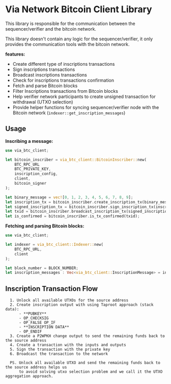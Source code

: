 # Via Network Bitcoin Client Library

This library is responsible for the communication between the sequencer/verifier and the bitcoin network.

This library doesn't contain any logic for the sequencer/verifier, it only provides the communication tools with the
bitcoin network.

**features:**

- Create different type of inscriptions transactions
- Sign inscriptions transactions
- Broadcast inscriptions transactions
- Check for inscriptions transactions confirmation
- Fetch and parse Bitcoin blocks
- Filter Inscriptions transactions from Bitcoin blocks
- Help verifier network participants to create unsigned transaction for withdrawal (UTXO selection)
- Provide helper functions for syncing sequencer/verifier node with the Bitcoin network
  (`indexer::get_inscription_messages`)

## Usage

**Inscribing a message:**

```rust
use via_btc_client;

let bitcoin_inscriber = via_btc_client::BitcoinInscriber::new(
    BTC_RPC_URL
    BTC_PRIVATE_KEY,
    inscription_config,
    client,
    bitcoin_signer
);

let binary_message = vec![0, 1, 2, 3, 4, 5, 6, 7, 8, 9];
let inscription_tx = bitcoin_inscriber.create_inscription_tx(binary_message, via_btc_client::InscriptionType::L1BatchCommitment);
let signed_inscription_tx = bitcoin_inscriber.sign_inscription_tx(inscription_tx);
let txid = bitcoin_inscriber.broadcast_inscription_tx(signed_inscription_tx);
let is_confirmed = bitcoin_inscriber.is_tx_confirmed(txid);
```

**Fetching and parsing Bitcoin blocks:**

```rust
use via_btc_client;

let indexer = via_btc_client::Indexer::new(
    BTC_RPC_URL,
    client
);

let block_number = BLOCK_NUMBER;
let inscription_messages : Vec<via_btc_client::InscriptionMessage> = indexer.get_specific_block_inscription_messages(block_number);
```

## Inscription Transaction Flow 
```
  1. Unlock all available UTXOs for the source address
  2. Create inscription output with using Taproot approach (stack data): 
      - **PUBKEY** 
      - OP_CHECKSIG 
      - OP_FALSE OP_IF 
      - **INSCRIPTION DATA** 
      - OP_ENDIF
  3. Create a P2WPKH change output to send the remaining funds back to the source address
  4. Create a transaction with the inputs and outputs
  5. Sign the transaction with the private key
  6. Broadcast the transaction to the network

  PS. Unlock all available UTXO and send the remaining funds back to the source address helps us
      to avoid solving utxo selection problem and we call it the UTXO aggregation approach.
```
